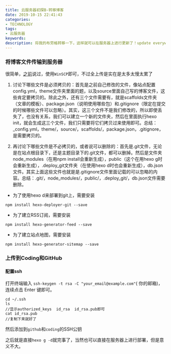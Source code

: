 ```yaml
---
title: 云服务器初探B-转移博客
date: 2019-10-15 22:41:43
categories:
- TECHNOLOGY
tags:
- 云服务器
keywords:
description: 将我的布劳格转移一下，这样就可以在服务器上进行更新了！update everywhere！
---
```


### 将博客文件传输到服务器

很简单，[之前](https://cybeird.coding.me/TECHNOLOGY/my-first-cvm)说过，使用`WinSCP`即可，不过全上传是实在是太多太慢太累了

1. 讨论下哪些文件是必须拷贝的：首先是之前自己修改的文件，像站点配置config.yml，theme文件夹里面的题，以及source里面自己写的博客文件，这些肯定要拷贝的。除此之外，还有三个文件需要有，就是scaffolds文件夹（文章的模板）、package.json（说明使用哪些包）和.gitignore（限定在提交的时候哪些文件可以忽略）。其实，这三个文件不是我们修改的，所以即使丢失了，也没有关系，我们可以建立一个新的文件夹，然后在里面执行hexo init，就会生成这三个文件，我们只需要将它们拷贝过来使用即可。总结：_config.yml，theme/，source/，scaffolds/，package.json，.gitignore，是需要拷贝的。

2. 再讨论下哪些文件是不必拷贝的，或者说可以删除的：首先是.git文件，无论是在站点根目录下，还是主题目录下的.git文件，都可以删掉。然后是文件夹node_modules（在用npm install会重新生成），public（这个在用hexo g时会重新生成），.deploy_git文件夹（在使用hexo d时也会重新生成），db.json文件。其实上面这些文件也就是是.gitignore文件里面记载的可以忽略的内容。总结：.git/，node_modules/，public/，.deploy_git/，db.json文件需要删除。

* 为了使用hexo d来部署到git上，需要安装 
```
npm install hexo-deployer-git --save 
```
* 为了建立RSS订阅，需要安装 
```
npm install hexo-generator-feed --save 
```
* 为了建立站点地图，需要安装 
```
npm install hexo-generator-sitemap --save
```

### 上传到Coding和GitHub

#### 配置ssh

打开终端输入 `ssh-keygen -t rsa -C "your_email@example.com"`( 你的邮箱)，连续点击 Enter 键即可。

```
cd ~/.ssh
ls
//显示authorized_keys  id_rsa  id_rsa.pub即可
cat id_rsa.pub
//复制下来就好了
```

然后添加到`github`和`coding`的SSH公钥

之后就是直接`hexo g -d`就完事了，当然也可以直接在服务器上进行部署，但是意义不大。

